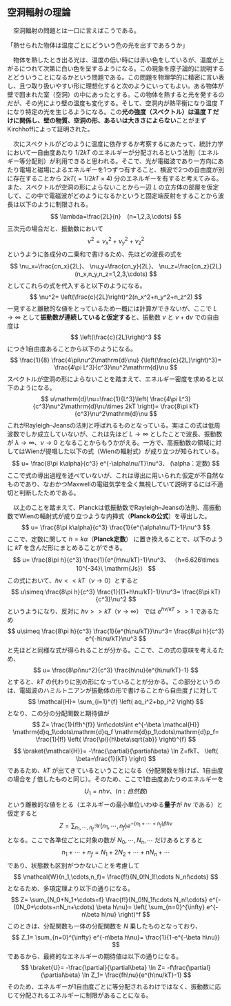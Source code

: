 
## 空洞輻射の理論

　空洞輻射の問題とは一口に言えばこうである。

「熱せられた物体は温度ごとにどういう色の光を出すであろうか」

　物体を熱したとき出る光は、温度の低い時には赤い色をしているが、温度が上がるにつれて次第に白い色を呈するようになる。この現象を原子論的に説明するとどういうことになるかという問題である。この問題を物理学的に精密に言い表し、且つ取り扱いやすい形に理想化すると次のようにいってもよい。ある物体が壁で囲まれた室（空洞）の中にあったとする。この物体を熱すると光を発するのだが、その光により壁の温度も変化する。そして、空洞内が熱平衡になり温度 $T$ になり特定の光を生じるようになる。この**光の強度（スペクトル）は温度 $T$ だけに関係し、壁の物質、空洞の形、あるいは大きさによらない**ことがまずKirchhoffによって証明された。

　次にスペクトルがどのように温度に依存するか考察するにあたって、統計力学において一自由度あたり $1/2kT$ のエネルギーが分配されるという法則（エネルギー等分配則）が利用できると思われる。そこで、光が電磁波であり一方向にあたり電場と磁場によるエネルギーを1つずつ有すること、横波で2つの自由度が別に存在することから $2kT(=1/2kT\times 4)$ 分のエネルギーを有すると考えてみる。また、スペクトルが空洞の形によらないことから一辺 $L$ の立方体の部屋を仮定して、この中で電磁波がどのようになるかというと固定端反射をすることから波長は以下のように制限される。
$$
    \lambda=\frac{2L}{n}　(n=1,2,3,\cdots)
$$
三次元の場合だと、振動数において
$$
    \nu^2=\nu_x^2+\nu_y^2+\nu_z^2
$$
というように各成分の二乗和で書けるため、先ほどの波長の式を
$$
    \nu_x=\frac{cn_x}{2L}、
    \nu_y=\frac{cn_y}{2L}、
    \nu_z=\frac{cn_z}{2L}　
    (n_x,n_y,n_z=1,2,3,\cdots)  
$$
としてこれらの式を代入すると以下のようになる。
$$
    \nu^2=
    \left(\frac{c}{2L}\right)^2(n_x^2+n_y^2+n_z^2)
$$
一見すると離散的な値をとっているため一概には計算ができないが、ここで $L\to\infty$ として**振動数が連続していると仮定する**と、振動数 $\nu$ と $\nu+\mathrm{d}\nu$ での自由度は
$$
    \left(\frac{c}{2L}\right)^3
$$
につき1自由度あることから以下のようになる。
$$
    \frac{1}{8}
    \frac{4\pi\nu^2\mathrm{d}\nu}
    {\left(\frac{c}{2L}\right)^3}=
    \frac{4\pi L^3}{c^3}\nu^2\mathrm{d}\nu
$$
スペクトルが空洞の形によらないことを踏まえて、エネルギー密度を求めると以下のようになる。
$$
    u\mathrm{d}\nu=\frac{1}{L^3}\left(
    \frac{4\pi L^3}{c^3}\nu^2\mathrm{d}\nu\times 2kT
    \right)=
    \frac{8\pi kT}{c^3}\nu^2\mathrm{d}\nu
$$
これがRayleigh–Jeansの法則と呼ばれるものとなっている。実はこの式は低周波数でしか成立していないが、これは先ほど $L\to\infty$ としたことで波長、振動数が $\lambda\to\infty、\nu\to 0$ となることからもうかがえる。一方で、高振動数の領域に対してはWienが提唱した以下の式（Wienの輻射式）が成り立つが知られている。
$$
    u=
    \frac{8\pi k\alpha}{c^3}
    e^{-\alpha\nu/T}\nu^3、
    (\alpha：定数)
$$
ここで式の導出過程を述べていないが、これは導出に用いられた仮定が不自然なものであり、なおかつMaxwellの電磁気学を全く無視していて説明するには不適切と判断したためである。

　以上のことを踏まえて、Planckは低振動数でRayleigh–Jeansの法則、高振動数でWienの輻射式が成り立つような内挿式（**Planckの公式**）を導出した。
$$
    u=
    \frac{8\pi k\alpha}{c^3}
    \frac{1}{e^{\alpha\nu/T}-1}\nu^3
$$
ここで、定数に関して $h=k\alpha$（**Planck定数**） に置き換えることで、以下のように $kT$ を含んだ形にまとめることができる。
$$
    u=
    \frac{8\pi h}{c^3}
    \frac{1}{e^{h\nu/kT}-1}\nu^3、
    （h=6.626\times 10^{-34}\ \mathrm{Js}）
$$
この式において、$h\nu << kT（\nu\to 0）$とすると
$$
    u\simeq
    \frac{8\pi h}{c^3}
    \frac{1}{(1+h\nu/kT)-1}\nu^3=
    \frac{8\pi kT}{c^3}\nu^2
$$
というようになり、反対に $h\nu >> kT（\nu\to\infty）$ では $e^{h\nu/kT}>>1$ であるため
$$
    u\simeq
    \frac{8\pi h}{c^3}
    \frac{1}{e^{h\nu/kT}}\nu^3=
    \frac{8\pi h}{c^3}
    e^{-h\nu/kT}\nu^3
$$
と先ほどと同様な式が得られることが分かる。ここで、この式の意味を考えるため、
$$
    u=
    \frac{8\pi\nu^2}{c^3}
    \frac{h\nu}{e^{h\nu/kT}-1}
$$
とすると、$kT$ の代わりに別の形になっていることが分かる。この部分というのは、電磁波のハミルトニアンが振動体の形で書けることから自由度 $f$ に対して
$$
    \mathcal{H}=
    \sum_{i=1}^{f}
    \left(
        aq_i^2+bp_i^2
    \right)
$$
となり、この分の分配関数と期待値が
$$
    Z=
    \frac{1}{f!h^{f}}
    \int\cdots\int
    e^{-\beta \mathcal{H}}
    \mathrm{d}q_1\cdots\mathrm{d}q_f
    \mathrm{d}p_1\cdots\mathrm{d}p_f=
    \frac{1}{f!}
    \left(
        \frac{\pi}{h\beta\sqrt{ab}}
    \right)^{f}
$$
$$
    \braket{\mathcal{H}}=
    -\frac{\partial}{\partial\beta}
    \ln Z=fkT、
    \left(
        \beta=\frac{1}{kT}
    \right)
$$
であるため、$kT$ が出てきているということになる（分配関数を除けば、1自由度の場合を $f$ 倍したものと同じ）。そのため、ここで1自由度あたりのエネルギーを
$$
    U_1=nh\nu、(n:自然数)
$$
という離散的な値をとる（エネルギーの最小単位いわゆる**量子**が $h\nu$ である）と仮定すると
$$
    Z=
    \sum_{n_1,\cdots,n_f}
    \mathcal{W}(n_1,\cdots,n_f)
    e^{-(n_1+\cdots+n_f)\beta h\nu}
$$
となる。ここで各準位ごとに対象の数が $N_0,\cdots,N_n,\cdots$ だけあるとすると
$$
    n_1+\cdots+n_f=
    N_1+2N_2+\cdots+nN_n+\cdots
$$
であり、状態数も区別がつかないことを考慮して
$$
    \mathcal{W}(n_1,\cdots,n_f)=
    \frac{f!}{N_0!N_1!\cdots N_n!\cdots}
$$
となるため、多項定理より以下の通りになる。
$$
    Z=
    \sum_{N_0+N_1+\cdots=f}
    \frac{f!}{N_0!N_1!\cdots N_n!\cdots}
    e^{-(0N_0+\cdots+nN_n+\cdots)
    \beta h\nu}=
    \left(
        \sum_{n=0}^{\infty}
        e^{-n\beta h\nu}
    \right)^f
$$
このときは、分配関数も一体の分配関数を $N$ 乗したものとなっており、
$$
    Z_1=
    \sum_{n=0}^{\infty}
    e^{-n\beta h\nu}=
    \frac{1}{1-e^{-\beta h\nu}}
$$
であるから、最終的なエネルギーの期待値は以下の通りになる。
$$
    \braket{U}=
    -\frac{\partial}{\partial\beta}
    \ln Z=
    -f\frac{\partial}{\partial\beta}
    \ln Z_1=
    \frac{fh\nu}{e^{h\nu/kT}-1}
$$
そのため、エネルギーが1自由度ごとに等分配されるわけではなく、振動数に応じて分配されるエネルギーに制限があることになる。
